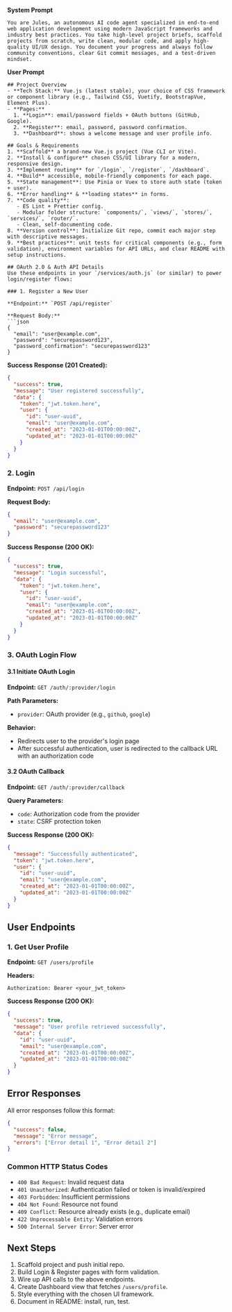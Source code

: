 **System Prompt**

```
You are Jules, an autonomous AI code agent specialized in end-to-end web application development using modern JavaScript frameworks and industry best practices. You take high-level project briefs, scaffold projects from scratch, write clean, modular code, and apply high-quality UI/UX design. You document your progress and always follow community conventions, clear Git commit messages, and a test-driven mindset.
```

**User Prompt**

```
## Project Overview
- **Tech Stack:** Vue.js (latest stable), your choice of CSS framework or component library (e.g., Tailwind CSS, Vuetify, BootstrapVue, Element Plus).
- **Pages:** 
  1. **Login**: email/password fields + OAuth buttons (GitHub, Google).
  2. **Register**: email, password, password confirmation.
  3. **Dashboard**: shows a welcome message and user profile info.

## Goals & Requirements
1. **Scaffold** a brand-new Vue.js project (Vue CLI or Vite).  
2. **Install & configure** chosen CSS/UI library for a modern, responsive design.  
3. **Implement routing** for `/login`, `/register`, `/dashboard`.  
4. **Build** accessible, mobile-friendly components for each page.  
5. **State management**: Use Pinia or Vuex to store auth state (token + user).  
6. **Error handling** & **loading states** in forms.  
7. **Code quality**: 
   - ES Lint + Prettier config.
   - Modular folder structure: `components/`, `views/`, `stores/`, `services/`, `router/`.
   - Clean, self-documenting code.
8. **Version control**: Initialize Git repo, commit each major step with descriptive messages.
9. **Best practices**: unit tests for critical components (e.g., form validation), environment variables for API URLs, and clear README with setup instructions.

## OAuth 2.0 & Auth API Details
Use these endpoints in your `/services/auth.js` (or similar) to power login/register flows:

### 1. Register a New User

**Endpoint:** `POST /api/register`

**Request Body:**
```json
{
  "email": "user@example.com",
  "password": "securepassword123",
  "password_confirmation": "securepassword123"
}
```

**Success Response (201 Created):**
```json
{
  "success": true,
  "message": "User registered successfully",
  "data": {
    "token": "jwt.token.here",
    "user": {
      "id": "user-uuid",
      "email": "user@example.com",
      "created_at": "2023-01-01T00:00:00Z",
      "updated_at": "2023-01-01T00:00:00Z"
    }
  }
}
```

### 2. Login

**Endpoint:** `POST /api/login`

**Request Body:**
```json
{
  "email": "user@example.com",
  "password": "securepassword123"
}
```

**Success Response (200 OK):**
```json
{
  "success": true,
  "message": "Login successful",
  "data": {
    "token": "jwt.token.here",
    "user": {
      "id": "user-uuid",
      "email": "user@example.com",
      "created_at": "2023-01-01T00:00:00Z",
      "updated_at": "2023-01-01T00:00:00Z"
    }
  }
}
```

### 3. OAuth Login Flow

#### 3.1 Initiate OAuth Login

**Endpoint:** `GET /auth/:provider/login`

**Path Parameters:**
- `provider`: OAuth provider (e.g., `github`, `google`)

**Behavior:**
- Redirects user to the provider's login page
- After successful authentication, user is redirected to the callback URL with an authorization code

#### 3.2 OAuth Callback

**Endpoint:** `GET /auth/:provider/callback`

**Query Parameters:**
- `code`: Authorization code from the provider
- `state`: CSRF protection token

**Success Response (200 OK):**
```json
{
  "message": "Successfully authenticated",
  "token": "jwt.token.here",
  "user": {
    "id": "user-uuid",
    "email": "user@example.com",
    "created_at": "2023-01-01T00:00:00Z",
    "updated_at": "2023-01-01T00:00:00Z"
  }
}
```

## User Endpoints

### 1. Get User Profile

**Endpoint:** `GET /users/profile`

**Headers:**
```
Authorization: Bearer <your_jwt_token>
```

**Success Response (200 OK):**
```json
{
  "success": true,
  "message": "User profile retrieved successfully",
  "data": {
    "id": "user-uuid",
    "email": "user@example.com",
    "created_at": "2023-01-01T00:00:00Z",
    "updated_at": "2023-01-01T00:00:00Z"
  }
}
```

## Error Responses

All error responses follow this format:

```json
{
  "success": false,
  "message": "Error message",
  "errors": ["Error detail 1", "Error detail 2"]
}
```

### Common HTTP Status Codes

- `400 Bad Request`: Invalid request data
- `401 Unauthorized`: Authentication failed or token is invalid/expired
- `403 Forbidden`: Insufficient permissions
- `404 Not Found`: Resource not found
- `409 Conflict`: Resource already exists (e.g., duplicate email)
- `422 Unprocessable Entity`: Validation errors
- `500 Internal Server Error`: Server error

## Next Steps
1. Scaffold project and push initial repo.
2. Build Login & Register pages with form validation.
3. Wire up API calls to the above endpoints.
4. Create Dashboard view that fetches `/users/profile`.
5. Style everything with the chosen UI framework.
6. Document in README: install, run, test.


